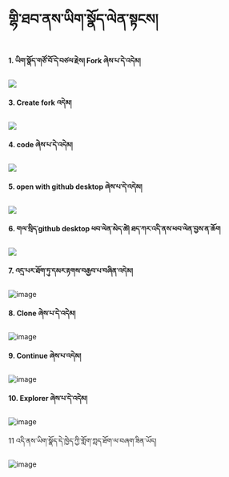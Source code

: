 
# གྷི་ཐབ་ནས་ཡིག་སྣོད་ལེན་སྟངས།

**1.  ཡིག་སྣོད་གཙོ་བོ་དེ་བཙལ་རྗེས། Fork ཞེས་པ་དེ་འདེམ།**

![](https://user-images.githubusercontent.com/109784146/210250171-c6d036c1-5f77-498b-a204-e9ad0d60056a.png)

**3. Create fork འདེམ།**

![](https://user-images.githubusercontent.com/109784146/210251397-f5aafe85-a14b-4b2e-bbb9-24086082c615.png)

**4. code ཞེས་པ་དེ་འདེམ།**

![](https://user-images.githubusercontent.com/109784146/210251858-17309cd1-9f45-4b4a-8c2b-9ac41efbf916.png)

**5. open with github desktop ཞེས་པ་དེ་འདེམ།**

![](https://user-images.githubusercontent.com/109784146/210252166-83c704d1-fd7b-49c2-bbd1-7d3330bcebe2.png)

**6. གལ་སྲིད་github desktop ཕབ་ལེན་མེད་ཚེ།  ཐད་ཀར་འདི་ནས་ཕབ་ལེན་བྱས་ན་ཆོག**


![](https://user-images.githubusercontent.com/109784146/210297579-8b07beb6-4320-4873-a638-5ed053260c15.png)

**7. འདྲ་པར་ཐོག་ཏུ་དམར་རྟགས་བརྒྱབ་པ་བཞིན་འདེམ།**

![image](https://user-images.githubusercontent.com/109784146/210310817-f5bbbb59-ec95-4bff-8263-a016cae941f0.png)

**8. Clone ཞེས་པ་དེ་འདེམ།**

![image](https://user-images.githubusercontent.com/109784146/210311046-58b1334f-422b-470a-904a-8a856212f5b5.png)

**9. Continue ཞེས་པ་འདེམ།** 

![image](https://user-images.githubusercontent.com/109784146/210311168-07187aa4-29f3-49f7-ba78-07579f79ddc0.png)

**10. Explorer ཞེས་པ་དེ་འདེམ།**

![image](https://user-images.githubusercontent.com/109784146/210311286-469d0f43-b019-4530-aa37-72a2da916673.png)

11 འདི་ནས་ཡིག་སྣོད་དེ་ཁྱེད་ཀྱི་གློག་ཀླད་ཐོག་ལ་བཞག་ཟིན་ཡོད།

![image](https://user-images.githubusercontent.com/109784146/210333295-7577e52f-a13e-4212-b7c4-3edee1e217fc.png)
